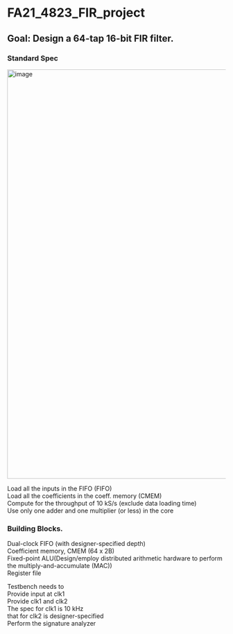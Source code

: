 # FA21_4823_FIR_project
## Goal: Design a 64-tap 16-bit FIR filter.   
### Standard Spec
<img width="944" alt="image" src="https://user-images.githubusercontent.com/103384755/180321194-88e515f7-8ea1-46e0-a1d1-873cb14d3bb2.png">







  Load all the inputs in the FIFO (FIFO)   
  Load all the coefficients in the coeff. memory (CMEM)     
  Compute for the throughput of 10 kS/s (exclude data loading time)   
  Use only one adder and one multiplier (or less) in the core      

### Building Blocks.  
  Dual-clock FIFO (with designer-specified depth)    
  Coefficient memory, CMEM (64 x 2B)   
  Fixed-point ALU(Design/employ distributed arithmetic hardware to perform the multiply-and-accumulate (MAC))     
  Register file      
  
Testbench needs to     
  Provide input at clk1      
  Provide clk1 and clk2      
  The spec for clk1 is 10 kHz   
  that for clk2 is designer-specified        
  Perform the signature analyzer     
  
  

